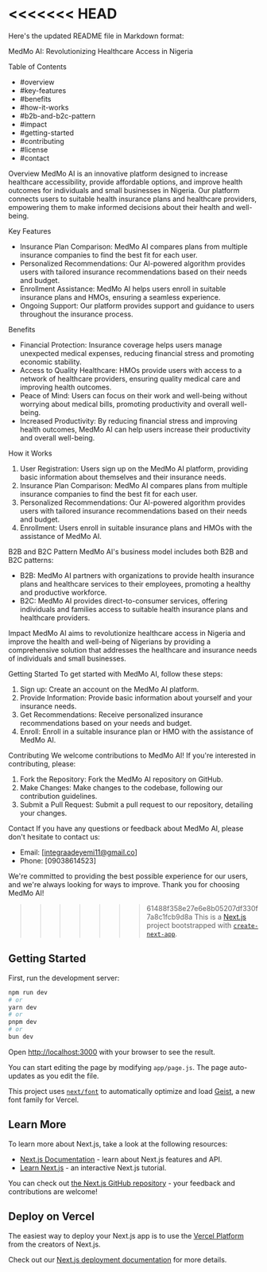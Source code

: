 <<<<<<< HEAD
=======
Here's the updated README file in Markdown format:

MedMo AI: Revolutionizing Healthcare Access in Nigeria

Table of Contents
- #overview
- #key-features
- #benefits
- #how-it-works
- #b2b-and-b2c-pattern
- #impact
- #getting-started
- #contributing
- #license
- #contact

Overview
MedMo AI is an innovative platform designed to increase healthcare accessibility, provide affordable options, and improve health outcomes for individuals and small businesses in Nigeria. Our platform connects users to suitable health insurance plans and healthcare providers, empowering them to make informed decisions about their health and well-being.

Key Features
- Insurance Plan Comparison: MedMo AI compares plans from multiple insurance companies to find the best fit for each user.
- Personalized Recommendations: Our AI-powered algorithm provides users with tailored insurance recommendations based on their needs and budget.
- Enrollment Assistance: MedMo AI helps users enroll in suitable insurance plans and HMOs, ensuring a seamless experience.
- Ongoing Support: Our platform provides support and guidance to users throughout the insurance process.

Benefits
- Financial Protection: Insurance coverage helps users manage unexpected medical expenses, reducing financial stress and promoting economic stability.
- Access to Quality Healthcare: HMOs provide users with access to a network of healthcare providers, ensuring quality medical care and improving health outcomes.
- Peace of Mind: Users can focus on their work and well-being without worrying about medical bills, promoting productivity and overall well-being.
- Increased Productivity: By reducing financial stress and improving health outcomes, MedMo AI can help users increase their productivity and overall well-being.

How it Works
1. User Registration: Users sign up on the MedMo AI platform, providing basic information about themselves and their insurance needs.
2. Insurance Plan Comparison: MedMo AI compares plans from multiple insurance companies to find the best fit for each user.
3. Personalized Recommendations: Our AI-powered algorithm provides users with tailored insurance recommendations based on their needs and budget.
4. Enrollment: Users enroll in suitable insurance plans and HMOs with the assistance of MedMo AI.

B2B and B2C Pattern
MedMo AI's business model includes both B2B and B2C patterns:

- B2B: MedMo AI partners with organizations to provide health insurance plans and healthcare services to their employees, promoting a healthy and productive workforce.
- B2C: MedMo AI provides direct-to-consumer services, offering individuals and families access to suitable health insurance plans and healthcare providers.

Impact
MedMo AI aims to revolutionize healthcare access in Nigeria and improve the health and well-being of Nigerians by providing a comprehensive solution that addresses the healthcare and insurance needs of individuals and small businesses.

Getting Started
To get started with MedMo AI, follow these steps:

1. Sign up: Create an account on the MedMo AI platform.
2. Provide Information: Provide basic information about yourself and your insurance needs.
3. Get Recommendations: Receive personalized insurance recommendations based on your needs and budget.
4. Enroll: Enroll in a suitable insurance plan or HMO with the assistance of MedMo AI.

Contributing
We welcome contributions to MedMo AI! If you're interested in contributing, please:

1. Fork the Repository: Fork the MedMo AI repository on GitHub.
2. Make Changes: Make changes to the codebase, following our contribution guidelines.
3. Submit a Pull Request: Submit a pull request to our repository, detailing your changes.


Contact
If you have any questions or feedback about MedMo AI, please don't hesitate to contact us:

- Email: [integraadeyemi11@gmail.co]
- Phone: [09038614523]

We're committed to providing the best possible experience for our users, and we're always looking for ways to improve. Thank you for choosing MedMo AI!




>>>>>>> 61488f358e27e6e8b05207df330f7a8c1fcb9d8a
This is a [Next.js](https://nextjs.org) project bootstrapped with [`create-next-app`](https://github.com/vercel/next.js/tree/canary/packages/create-next-app).

## Getting Started

First, run the development server:

```bash
npm run dev
# or
yarn dev
# or
pnpm dev
# or
bun dev
```

Open [http://localhost:3000](http://localhost:3000) with your browser to see the result.

You can start editing the page by modifying `app/page.js`. The page auto-updates as you edit the file.

This project uses [`next/font`](https://nextjs.org/docs/app/building-your-application/optimizing/fonts) to automatically optimize and load [Geist](https://vercel.com/font), a new font family for Vercel.

## Learn More

To learn more about Next.js, take a look at the following resources:

- [Next.js Documentation](https://nextjs.org/docs) - learn about Next.js features and API.
- [Learn Next.js](https://nextjs.org/learn) - an interactive Next.js tutorial.

You can check out [the Next.js GitHub repository](https://github.com/vercel/next.js) - your feedback and contributions are welcome!

## Deploy on Vercel

The easiest way to deploy your Next.js app is to use the [Vercel Platform](https://vercel.com/new?utm_medium=default-template&filter=next.js&utm_source=create-next-app&utm_campaign=create-next-app-readme) from the creators of Next.js.

Check out our [Next.js deployment documentation](https://nextjs.org/docs/app/building-your-application/deploying) for more details.
